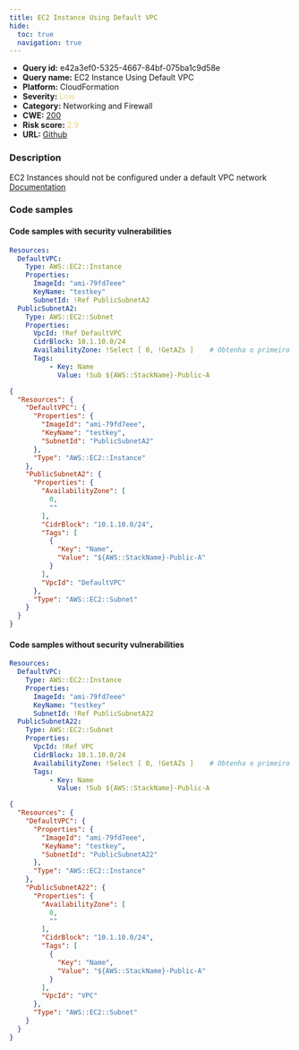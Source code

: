 ```yaml
---
title: EC2 Instance Using Default VPC
hide:
  toc: true
  navigation: true
---
```


<style>
  .highlight .hll {
    background-color: #ff171742;
  }
  .md-content {
    max-width: 1100px;
    margin: 0 auto;
  }
</style>

-   **Query id:** e42a3ef0-5325-4667-84bf-075ba1c9d58e
-   **Query name:** EC2 Instance Using Default VPC
-   **Platform:** CloudFormation
-   **Severity:** <span style="color:#edd57e">Low</span>
-   **Category:** Networking and Firewall
-   **CWE:** <a href="https://cwe.mitre.org/data/definitions/200.html" onclick="newWindowOpenerSafe(event, 'https://cwe.mitre.org/data/definitions/200.html')">200</a>
-   **Risk score:** <span style="color:#edd57e">2.9</span>
-   **URL:** [Github](https://github.com/Checkmarx/kics/tree/master/assets/queries/cloudFormation/aws/ec2_instance_using_default_vpc)

### Description
EC2 Instances should not be configured under a default VPC network<br>
[Documentation](https://docs.aws.amazon.com/AWSCloudFormation/latest/UserGuide/aws-properties-ec2-instance.html#cfn-ec2-instance-subnetid)

### Code samples
#### Code samples with security vulnerabilities
```yaml title="Positive test num. 1 - yaml file" hl_lines="7"
Resources:
  DefaultVPC:
    Type: AWS::EC2::Instance
    Properties: 
      ImageId: "ami-79fd7eee"
      KeyName: "testkey"
      SubnetId: !Ref PublicSubnetA2
  PublicSubnetA2:
    Type: AWS::EC2::Subnet
    Properties:
      VpcId: !Ref DefaultVPC
      CidrBlock: 10.1.10.0/24
      AvailabilityZone: !Select [ 0, !GetAZs ]    # Obtenha o primeiro AZ na lista
      Tags:
          - Key: Name
            Value: !Sub ${AWS::StackName}-Public-A

```
```json title="Positive test num. 2 - json file" hl_lines="7"
{
  "Resources": {
    "DefaultVPC": {
      "Properties": {
        "ImageId": "ami-79fd7eee",
        "KeyName": "testkey",
        "SubnetId": "PublicSubnetA2"
      },
      "Type": "AWS::EC2::Instance"
    },
    "PublicSubnetA2": {
      "Properties": {
        "AvailabilityZone": [
          0,
          ""
        ],
        "CidrBlock": "10.1.10.0/24",
        "Tags": [
          {
            "Key": "Name",
            "Value": "${AWS::StackName}-Public-A"
          }
        ],
        "VpcId": "DefaultVPC"
      },
      "Type": "AWS::EC2::Subnet"
    }
  }
}

```


#### Code samples without security vulnerabilities
```yaml title="Negative test num. 1 - yaml file"
Resources:
  DefaultVPC:
    Type: AWS::EC2::Instance
    Properties: 
      ImageId: "ami-79fd7eee"
      KeyName: "testkey"
      SubnetId: !Ref PublicSubnetA22
  PublicSubnetA22:
    Type: AWS::EC2::Subnet
    Properties:
      VpcId: !Ref VPC
      CidrBlock: 10.1.10.0/24
      AvailabilityZone: !Select [ 0, !GetAZs ]    # Obtenha o primeiro AZ na lista
      Tags:
          - Key: Name
            Value: !Sub ${AWS::StackName}-Public-A

```
```json title="Negative test num. 2 - json file"
{
  "Resources": {
    "DefaultVPC": {
      "Properties": {
        "ImageId": "ami-79fd7eee",
        "KeyName": "testkey",
        "SubnetId": "PublicSubnetA22"
      },
      "Type": "AWS::EC2::Instance"
    },
    "PublicSubnetA22": {
      "Properties": {
        "AvailabilityZone": [
          0,
          ""
        ],
        "CidrBlock": "10.1.10.0/24",
        "Tags": [
          {
            "Key": "Name",
            "Value": "${AWS::StackName}-Public-A"
          }
        ],
        "VpcId": "VPC"
      },
      "Type": "AWS::EC2::Subnet"
    }
  }
}

```


